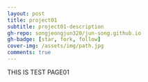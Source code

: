 ```yaml
---
layout: post
title: project01
subtitle: project01-description
gh-repo: songjeongjun320/jun-song.github.io
gh-badge: [star, fork, follow]
cover-img: /assets/img/path.jpg
comments: true
---
```


THIS IS TEST PAGE01

